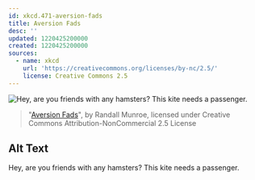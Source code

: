 ```yaml
---
id: xkcd.471-aversion-fads
title: Aversion Fads
desc: ''
updated: 1220425200000
created: 1220425200000
sources:
  - name: xkcd
    url: 'https://creativecommons.org/licenses/by-nc/2.5/'
    license: Creative Commons 2.5
---
```

![Hey, are you friends with any hamsters?  This kite needs a passenger.](https://imgs.xkcd.com/comics/aversion_fads.png)
> "[Aversion Fads](https://xkcd.com/471/)", by Randall Munroe, licensed under Creative Commons Attribution-NonCommercial 2.5 License

## Alt Text
Hey, are you friends with any hamsters?  This kite needs a passenger.
